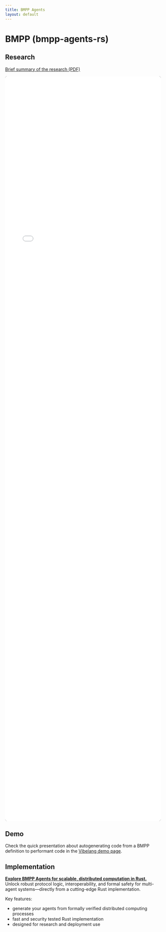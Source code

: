 ```yaml
---
title: BMPP Agents
layout: default
---
```


# BMPP (bmpp-agents-rs)

## Research

[Brief summary of the research (PDF)](/assets/2025-agentic-slides.pdf)

<embed src="/assets/2025-agentic-slides.pdf" type="application/pdf"
       style="width:100%; min-height:60vh; background:#111; border-radius:6px; box-sizing:border-box;" />


## Demo

Check the quick presentation about autogenerating code from a BMPP definition to performant code in the [Vibelang demo page](/bmpp).

## Implementation

[**Explore BMPP Agents for scalable, distributed computation in Rust.**](https://github.com/Mec-iS/bmpp-agents-rs)
Unlock robust protocol logic, interoperability, and formal safety for multi-agent systems—directly from a cutting-edge Rust implementation.

Key features:
- generate your agents from formally verified distributed computing processes
- fast and security tested Rust implementation
- designed for research and deployment use

